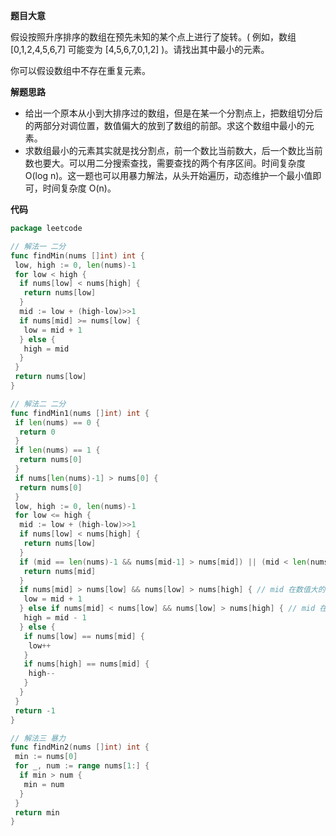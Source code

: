 **题目大意**  

假设按照升序排序的数组在预先未知的某个点上进行了旋转。( 例如，数组 [0,1,2,4,5,6,7] 可能变为 [4,5,6,7,0,1,2] )。请找出其中最小的元素。

你可以假设数组中不存在重复元素。

**解题思路**  

- 给出一个原本从小到大排序过的数组，但是在某一个分割点上，把数组切分后的两部分对调位置，数值偏大的放到了数组的前部。求这个数组中最小的元素。
- 求数组最小的元素其实就是找分割点，前一个数比当前数大，后一个数比当前数也要大。可以用二分搜索查找，需要查找的两个有序区间。时间复杂度 O(log n)。这一题也可以用暴力解法，从头开始遍历，动态维护一个最小值即可，时间复杂度 O(n)。

**代码**  

```go
package leetcode

// 解法一 二分
func findMin(nums []int) int {
 low, high := 0, len(nums)-1
 for low < high {
  if nums[low] < nums[high] {
   return nums[low]
  }
  mid := low + (high-low)>>1
  if nums[mid] >= nums[low] {
   low = mid + 1
  } else {
   high = mid
  }
 }
 return nums[low]
}

// 解法二 二分
func findMin1(nums []int) int {
 if len(nums) == 0 {
  return 0
 }
 if len(nums) == 1 {
  return nums[0]
 }
 if nums[len(nums)-1] > nums[0] {
  return nums[0]
 }
 low, high := 0, len(nums)-1
 for low <= high {
  mid := low + (high-low)>>1
  if nums[low] < nums[high] {
   return nums[low]
  }
  if (mid == len(nums)-1 && nums[mid-1] > nums[mid]) || (mid < len(nums)-1 && mid > 0 && nums[mid-1] > nums[mid] && nums[mid] < nums[mid+1]) {
   return nums[mid]
  }
  if nums[mid] > nums[low] && nums[low] > nums[high] { // mid 在数值大的一部分区间里
   low = mid + 1
  } else if nums[mid] < nums[low] && nums[low] > nums[high] { // mid 在数值小的一部分区间里
   high = mid - 1
  } else {
   if nums[low] == nums[mid] {
    low++
   }
   if nums[high] == nums[mid] {
    high--
   }
  }
 }
 return -1
}

// 解法三 暴力
func findMin2(nums []int) int {
 min := nums[0]
 for _, num := range nums[1:] {
  if min > num {
   min = num
  }
 }
 return min
}
```